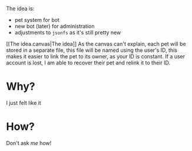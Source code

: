 The idea is:
- pet system for bot
- new bot (later) for administration
- adjustments to `jsonfs` as it's still pretty new

[[The idea.canvas|The idea]] 
As the canvas can't explain, each pet will be stored in a separate file, this file will be named using the user's ID, this makes it easier to link the pet to its owner, as your ID is constant. If a user account is lost, I am able to recover their pet and relink it to their ID.
# Why?
I just felt like it
# How?
Don't ask _me_ how!